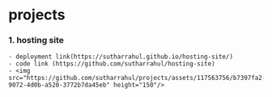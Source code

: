 # projects

### 1. hosting site
    - deployment link(https://sutharrahul.github.io/hosting-site/)
    - code link (https://github.com/sutharrahul/hosting-site)
    - <img src="https://github.com/sutharrahul/projects/assets/117563756/b7397fa2-9072-4d0b-a520-3772b7da45eb" height="150"/>


